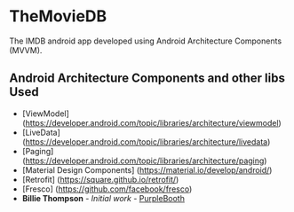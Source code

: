 # TheMovieDB
The IMDB android app developed using Android Architecture Components (MVVM).

## Android Architecture Components and other libs Used
* [ViewModel] (https://developer.android.com/topic/libraries/architecture/viewmodel)
* [LiveData] (https://developer.android.com/topic/libraries/architecture/livedata)
* [Paging] (https://developer.android.com/topic/libraries/architecture/paging)
* [Material Design Components] (https://material.io/develop/android/)
* [Retrofit] (https://square.github.io/retrofit/)
* [Fresco] (https://github.com/facebook/fresco)
* **Billie Thompson** - *Initial work* - [PurpleBooth](https://github.com/PurpleBooth)
